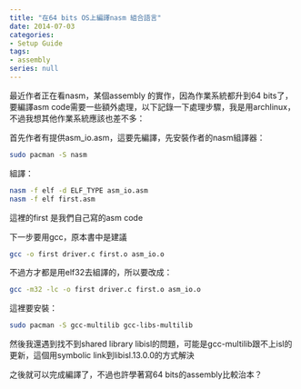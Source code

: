 ```yaml
---
title: "在64 bits OS上編譯nasm 組合語言"
date: 2014-07-03
categories:
- Setup Guide
tags:
- assembly
series: null
---
```


最近作者正在看nasm，某個assembly 的實作，因為作業系統都升到64 bits了，要編譯asm code需要一些額外處理，以下記錄一下處理步驟，我是用archlinux，不過我想其他作業系統應該也差不多：  
<!--more-->

首先作者有提供asm\_io.asm，這要先編譯，先安裝作者的nasm組譯器：  
```bash
sudo pacman -S nasm
```

組譯：  
```bash
nasm -f elf -d ELF_TYPE asm_io.asm
nasm -f elf first.asm
```
這裡的first 是我們自己寫的asm code  

下一步要用gcc，原本書中是建議  
```bash
gcc -o first driver.c first.o asm_io.o
```
不過方才都是用elf32去組譯的，所以要改成：  
```bash
gcc -m32 -lc -o first driver.c first.o asm_io.o
```

這裡要安裝：  
```bash
sudo pacman -S gcc-multilib gcc-libs-multilib
```
然後我還遇到找不到shared library libisl的問題，可能是gcc-multilib跟不上isl的更新，這個用symbolic link到libisl.13.0.0的方式解決  

之後就可以完成編譯了，不過也許學著寫64 bits的assembly比較治本？